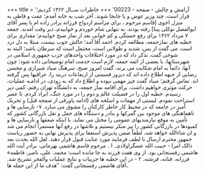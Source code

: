 +++
title = 'آرامش و چالش - صفحه - 00223'
+++
خاطرات ســال ۱۳۶۲ کردیم؛ قرار است، چند وزیر عوض و یا جابجا شوند. آخر شب به خانه آمدم؛ عفت و فاطی به منزل اخوى [قاسم مرحوم ، برای مراسم ازدواج فرزانه برادر زاده ام با پسر آقای ابوالفضل توکلی پینا] رفته بودند. به تنهایی شام خوردم و خوابیدم، دیر وقت آمدند. جمعه ۷ مرداد ۱۳۶۲ برای رفع خستگی و کم خوابی بعد از نماز صبح خوابیدم؛ مقداری برای خطبه های نمازجمعه، مطالعه کردم. احمد آقا آمد؛ حالش خوب نیست، مبتلا به دل درد است. می گفت از بس، شدید و طولانی است، محتمل است که سرطان باشد؛ البته به شوخی گفت. تذکر داد که در مورد اختلافات واحدهای حزب جمهوری اسلامی در شهرستانها، با بعضی از ائمه جمعه، لازم است خدمت امام توضیحاتی داده شود؛ چون آنها، دائماً به امام شکایت می برند، گفت امروز صبح، سرهنگ صیاد شیرازی و محسن رضایی از جبهه اطلاع داده اند که دیروز قسمتی از ارتفاعات دربند را، عراقیها پس گرفته اند. تماس گرفتم؛ صیاد گفت چیز مهمی نبوده و اطلاع داد که به زودی، در ادامـه عملیات، حرکت موثری خواهیم داشت. برای اقامه نماز جمعه، به دانشگاه تهران رفتم. کمی دیر رسیدم. خطبه اول را در فضیلت عالم و دوم را در مورد جنگ، ایراد کردم. تا عصر استراحت نمودم. لیستی از مهمات و اسلحه های (ادامه پاورقی از صفحه قبل) و تحریک آمیز در جامعه که در محیط کار خاطر کارکنان را مشوق می سازد. ۷- نارسایی ها و ناهماهنگی های موجود بین گمرکها و بنادر و دستگاه های حمل و نقل بازرگانی کشور که تأمین به موقع نیازمندیهای عمومی را مختل می نماید. با اینکه ضعفها و نارسایی ها و کمبودها در بازرگانی کشور را نیز منکر نیستیم و تلاشها در رفع آنها مستمراً انجام می شد و ان شاءالله خواهد شد، لطفاً ضمن پذیرش استعفا برای پذیرش نهایی به حضور ریاست جمهور محترم ارسال تا لطف فرمایند مورد عنایت قبول قرار دهند. لعل الله يحدث بعد ذالک امرا - حبیب الله عسگراولادی۔ ا ۔ مرحوم قاسم هاشمی بهرمانی، برادر آیت الله هاشمی رفسنجانی بود. از وی هفت فرزند به جا مانده است: محمد، علی، ناصر، فاطمه» فرزانه، فتانه، فرشته. ۲ - در این خطبه ها جزییات و نتایج عملیات والفجر تشریح شد. آقای هاشمی رفسنجانی گفت: "هدف ما از این حمله ها،